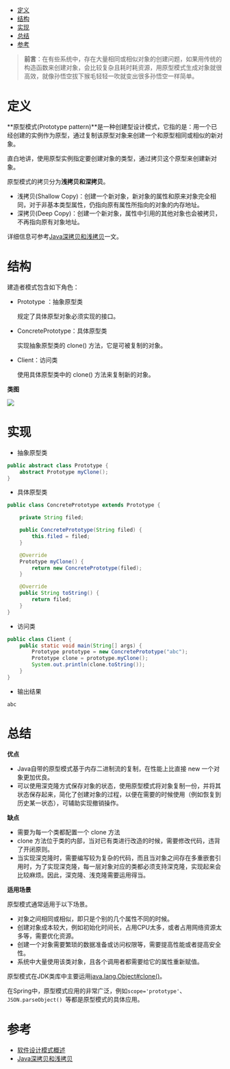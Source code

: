 - [定义](#定义)
- [结构](#结构)
- [实现](#实现)
- [总结](#总结)
- [参考](#参考)
> **前言**：在有些系统中，存在大量相同或相似对象的创建问题，如果用传统的构造函数来创建对象，会比较复杂且耗时耗资源，用原型模式生成对象就很高效，就像孙悟空拔下猴毛轻轻一吹就变出很多孙悟空一样简单。

# 定义

**原型模式(Prototype pattern)**是一种创建型设计模式，它指的是：用一个已经创建的实例作为原型，通过复制该原型对象来创建一个和原型相同或相似的新对象。

直白地讲，使用原型实例指定要创建对象的类型，通过拷贝这个原型来创建新对象。

原型模式的拷贝分为**浅拷贝和深拷贝**。

- 浅拷贝(Shallow Copy)：创建一个新对象，新对象的属性和原来对象完全相同，对于非基本类型属性，仍指向原有属性所指向的对象的内存地址。
- 深拷贝(Deep Copy)：创建一个新对象，属性中引用的其他对象也会被拷贝，不再指向原有对象地址。

详细信息可参考[Java深拷贝和浅拷贝](https://juejin.cn/post/6844903806577164302)一文。

# 结构

建造者模式包含如下角色：

* Prototype ：抽象原型类

  规定了具体原型对象必须实现的接口。

* ConcretePrototype：具体原型类

  实现抽象原型类的 clone() 方法，它是可被复制的对象。

* Client：访问类

  使用具体原型类中的 clone() 方法来复制新的对象。

**类图**

![](https://img-blog.csdnimg.cn/20201208215935727.png)

# 实现

* 抽象原型类

```java
public abstract class Prototype {
    abstract Prototype myClone();
}
```

* 具体原型类

```java
public class ConcretePrototype extends Prototype {

    private String filed;

    public ConcretePrototype(String filed) {
        this.filed = filed;
    }

    @Override
    Prototype myClone() {
        return new ConcretePrototype(filed);
    }

    @Override
    public String toString() {
        return filed;
    }
}
```

* 访问类

```java
public class Client {
    public static void main(String[] args) {
        Prototype prototype = new ConcretePrototype("abc");
        Prototype clone = prototype.myClone();
        System.out.println(clone.toString());
    }
}
```

* 输出结果

```shell
abc
```

# 总结

**优点**

- Java自带的原型模式基于内存二进制流的复制，在性能上比直接 new 一个对象更加优良。
- 可以使用深克隆方式保存对象的状态，使用原型模式将对象复制一份，并将其状态保存起来，简化了创建对象的过程，以便在需要的时候使用（例如恢复到历史某一状态），可辅助实现撤销操作。

**缺点**

- 需要为每一个类都配置一个 clone 方法
- clone 方法位于类的内部，当对已有类进行改造的时候，需要修改代码，违背了开闭原则。
- 当实现深克隆时，需要编写较为复杂的代码，而且当对象之间存在多重嵌套引用时，为了实现深克隆，每一层对象对应的类都必须支持深克隆，实现起来会比较麻烦。因此，深克隆、浅克隆需要运用得当。

**适用场景**

原型模式通常适用于以下场景。

- 对象之间相同或相似，即只是个别的几个属性不同的时候。
- 创建对象成本较大，例如初始化时间长，占用CPU太多，或者占用网络资源太多等，需要优化资源。
- 创建一个对象需要繁琐的数据准备或访问权限等，需要提高性能或者提高安全性。
- 系统中大量使用该类对象，且各个调用者都需要给它的属性重新赋值。

原型模式在JDK类库中主要运用[java.lang.Object#clone()](http://docs.oracle.com/javase/8/docs/api/java/lang/Object.html#clone%28%29)。

在Spring中，原型模式应用的非常广泛，例如`scope='prototype'`、`JSON.parseObject() `等都是原型模式的具体应用。

# 参考

* [软件设计模式概述](http://c.biancheng.net/view/1317.html)
* [Java深拷贝和浅拷贝](https://juejin.cn/post/6844903806577164302)
